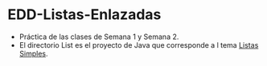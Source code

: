 # EDD-Listas-Enlazadas
* Práctica de las clases de Semana 1 y Semana 2.
* El directorio List es el proyecto de Java que corresponde a l tema [Listas Simples](https://www.it.uc3m.es/java/2011-12/units/pilas-colas/guides/2/guide_es_solution.html).
